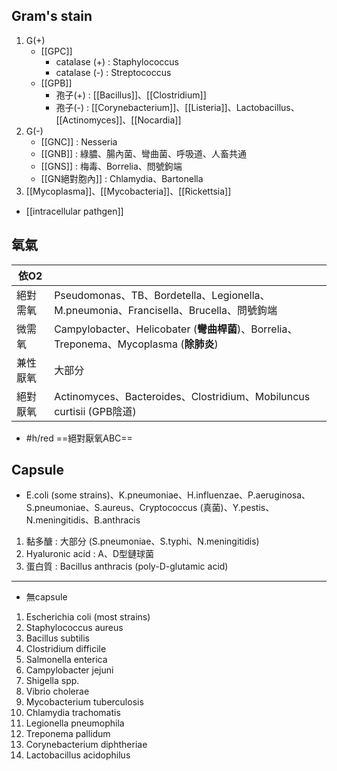 ## Gram's stain
1. G(+)
	- [[GPC]]
		- catalase (+) : Staphylococcus
		- catalase (-) : Streptococcus
	- [[GPB]]
		- 孢子(+) : [[Bacillus]]、[[Clostridium]]
		- 孢子(-) : [[Corynebacterium]]、[[Listeria]]、Lactobacillus、[[Actinomyces]]、[[Nocardia]]
2. G(-)
	- [[GNC]] : Nesseria
	- [[GNB]] : 綠膿、腸內菌、彎曲菌、呼吸道、人畜共通
	- [[GNS]] : 梅毒、Borrelia、問號鉤端
	- [[GN絕對胞內]] : Chlamydia、Bartonella
3. [[Mycoplasma]]、[[Mycobacteria]]、[[Rickettsia]]
- [[intracellular pathgen]]
## 氧氣
| 依O2  |                                                                                |
| ---- | ------------------------------------------------------------------------------ |
| 絕對需氧 | Pseudomonas、TB、Bordetella、Legionella、M.pneumonia、Francisella、Brucella、問號鉤端     |
| 微需氧  | Campylobacter、Helicobater (**彎曲桿菌**)、Borrelia、Treponema、Mycoplasma   (**除肺炎**) |
| 兼性厭氧 | 大部分                                                                            |
| 絕對厭氧 | Actinomyces、Bacteroides、Clostridium、Mobiluncus curtisii  (GPB陰道)               |
- #h/red ==絕對厭氧ABC==
## Capsule
- E.coli (some strains)、K.pneumoniae、H.influenzae、P.aeruginosa、S.pneumoniae、S.aureus、Cryptococcus (真菌)、Y.pestis、N.meningitidis、B.anthracis
1. 黏多醣 : 大部分 (S.pneumoniae、S.typhi、N.meningitidis)
2. Hyaluronic acid : A、D型鏈球菌
3. 蛋白質 : Bacillus anthracis (poly-D-glutamic acid)
***
- 無capsule
1. Escherichia coli (most strains)
2. Staphylococcus aureus
3. Bacillus subtilis
4. Clostridium difficile
5. Salmonella enterica
6. Campylobacter jejuni
7. Shigella spp.
8. Vibrio cholerae
9. Mycobacterium tuberculosis
10. Chlamydia trachomatis
11. Legionella pneumophila
12. Treponema pallidum
13. Corynebacterium diphtheriae
14. Lactobacillus acidophilus